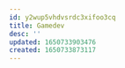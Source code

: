 ```yaml
---
id: y2wup5vhdvsrdc3xifoo3cq
title: Gamedev
desc: ''
updated: 1650733903476
created: 1650733873117
---
```




